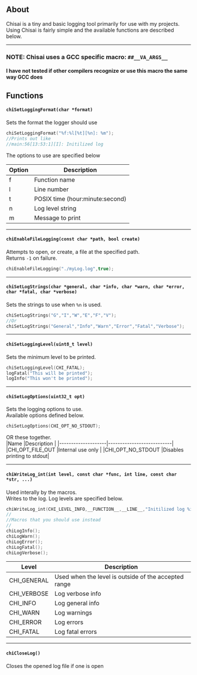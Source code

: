 ## About
Chisai is a tiny and basic logging tool primarily for use with my projects.  
Using Chisai is fairly simple and the available functions are described below.
  
---
### NOTE: Chisai uses a GCC specific macro: `##__VA_ARGS__`
#### I have not tested if other compilers recognize or use this macro the same way GCC does   

## Functions

#### `chiSetLoggingFormat(char *format)`
Sets the format the logger should use
```c
chiSetLoggingFormat("%f:%l[%t][%n]: %m");
//Prints out like
//main:56[13:53:1][I]: Initilized log
```
The options to use are specified below

|Option|Description                    |
|------|-------------------------------|
|f     |Function name                  |
|l     |Line number                    |
|t     |POSIX time (hour:minute:second)|
|n     |Log level string               |
|m     |Message to print               |

---

#### `chiEnableFileLogging(const char *path, bool create)`
Attempts to open, or create, a file at the specified path.  
Returns `-1` on failure.  
```c
chiEnableFileLogging("./myLog.log",true);
```

---

#### `chiSetLogStrings(char *general, char *info, char *warn, char *error, char *fatal, char *verbose)`
Sets the strings to use when `%n` is used.  
```c
chiSetLogStrings("G","I","W","E","F","V");
//Or
chiSetLogStrings("General","Info","Warn","Error","Fatal","Verbose");
```

---

#### `chiSetLoggingLevel(uint8_t level)`  
Sets the minimum level to be printed.  
```c
chiSetLoggingLevel(CHI_FATAL);
logFatal("This will be printed");
logInfo("This won't be printed");
```

---

#### `chiSetLogOptions(uint32_t opt)`
Sets the logging options to use.  
Available options defined below.  
```c
chiSetLogOptions(CHI_OPT_NO_STDOUT);
```
OR these together.  
|Name                |Description                |
|--------------------|---------------------------|
|CHI_OPT_FILE_OUT    |Internal use only          |
|CHI_OPT_NO_STDOUT   |Disables printing to stdout|

---

#### `chiWriteLog_int(int level, const char *func, int line, const char *str, ...)`
Used interally by the macros.  
Writes to the log.
Log levels are specified below.  
```c
chiWriteLog_int(CHI_LEVEL_INFO,__FUNCTION__,__LINE__,"Initilized log %i\n",0);
//
//Macros that you should use instead
//
chiLogInfo();
chiLogWarn();
chiLogError();
chiLogFatal();
chiLogVerbose();
```

|Level         |Description                                         |
|--------------|----------------------------------------------------|
|CHI_GENERAL   |Used when the level is outside of the accepted range|
|CHI_VERBOSE   |Log verbose info                                    |
|CHI_INFO      |Log general info                                    |
|CHI_WARN      |Log warnings                                        |
|CHI_ERROR     |Log errors                                          |
|CHI_FATAL     |Log fatal errors                                    |

---

#### `chiCloseLog()`
Closes the opened log file if one is open
